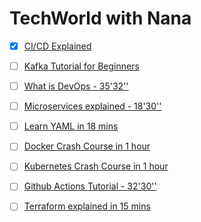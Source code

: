 # TechWorld with Nana

- [x] [CI/CD Explained](https://www.youtube.com/watch?v=AknbizcLq4w)

- [ ] [Kafka Tutorial for Beginners](https://www.youtube.com/watch?v=QkdkLdMBuL0)

- [ ] [What is DevOps - 35'32''](https://www.youtube.com/watch?v=0yWAtQ6wYNM)

- [ ] [Microservices explained - 18'30''](https://www.youtube.com/watch?v=rv4LlmLmVWk)

- [ ] [Learn YAML in 18 mins](https://www.youtube.com/watch?v=1uFVr15xDGg)

- [ ] [Docker Crash Course in 1 hour](https://www.youtube.com/watch?v=pg19Z8LL06w)

- [ ] [Kubernetes Crash Course in 1 hour](https://www.youtube.com/watch?v=pg19Z8LL06w)

- [ ] [Github Actions Tutorial - 32'30''](https://www.youtube.com/watch?v=R8_veQiYBjI)

- [ ] [Terraform explained in 15 mins](https://www.youtube.com/watch?v=l5k1ai_GBDE)
